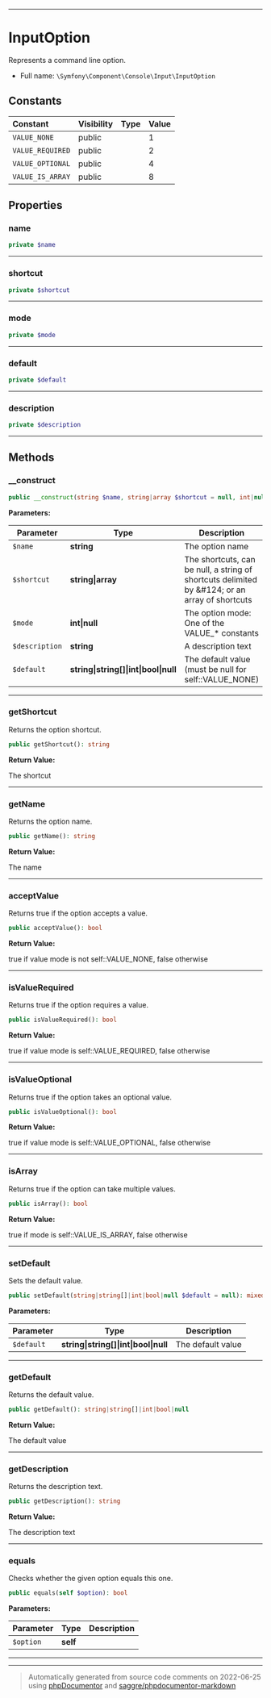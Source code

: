 ***

# InputOption

Represents a command line option.



* Full name: `\Symfony\Component\Console\Input\InputOption`


## Constants

| Constant | Visibility | Type | Value |
|:---------|:-----------|:-----|:------|
|`VALUE_NONE`|public| |1|
|`VALUE_REQUIRED`|public| |2|
|`VALUE_OPTIONAL`|public| |4|
|`VALUE_IS_ARRAY`|public| |8|

## Properties


### name



```php
private $name
```






***

### shortcut



```php
private $shortcut
```






***

### mode



```php
private $mode
```






***

### default



```php
private $default
```






***

### description



```php
private $description
```






***

## Methods


### __construct



```php
public __construct(string $name, string|array $shortcut = null, int|null $mode = null, string $description = &#039;&#039;, string|string[]|int|bool|null $default = null): mixed
```








**Parameters:**

| Parameter | Type | Description |
|-----------|------|-------------|
| `$name` | **string** | The option name |
| `$shortcut` | **string&#124;array** | The shortcuts, can be null, a string of shortcuts delimited by &amp;#124; or an array of shortcuts |
| `$mode` | **int&#124;null** | The option mode: One of the VALUE_* constants |
| `$description` | **string** | A description text |
| `$default` | **string&#124;string[]&#124;int&#124;bool&#124;null** | The default value (must be null for self::VALUE_NONE) |




***

### getShortcut

Returns the option shortcut.

```php
public getShortcut(): string
```









**Return Value:**

The shortcut



***

### getName

Returns the option name.

```php
public getName(): string
```









**Return Value:**

The name



***

### acceptValue

Returns true if the option accepts a value.

```php
public acceptValue(): bool
```









**Return Value:**

true if value mode is not self::VALUE_NONE, false otherwise



***

### isValueRequired

Returns true if the option requires a value.

```php
public isValueRequired(): bool
```









**Return Value:**

true if value mode is self::VALUE_REQUIRED, false otherwise



***

### isValueOptional

Returns true if the option takes an optional value.

```php
public isValueOptional(): bool
```









**Return Value:**

true if value mode is self::VALUE_OPTIONAL, false otherwise



***

### isArray

Returns true if the option can take multiple values.

```php
public isArray(): bool
```









**Return Value:**

true if mode is self::VALUE_IS_ARRAY, false otherwise



***

### setDefault

Sets the default value.

```php
public setDefault(string|string[]|int|bool|null $default = null): mixed
```








**Parameters:**

| Parameter | Type | Description |
|-----------|------|-------------|
| `$default` | **string&#124;string[]&#124;int&#124;bool&#124;null** | The default value |




***

### getDefault

Returns the default value.

```php
public getDefault(): string|string[]|int|bool|null
```









**Return Value:**

The default value



***

### getDescription

Returns the description text.

```php
public getDescription(): string
```









**Return Value:**

The description text



***

### equals

Checks whether the given option equals this one.

```php
public equals(self $option): bool
```








**Parameters:**

| Parameter | Type | Description |
|-----------|------|-------------|
| `$option` | **self** |  |




***


***
> Automatically generated from source code comments on 2022-06-25 using [phpDocumentor](http://www.phpdoc.org/) and [saggre/phpdocumentor-markdown](https://github.com/Saggre/phpDocumentor-markdown)
